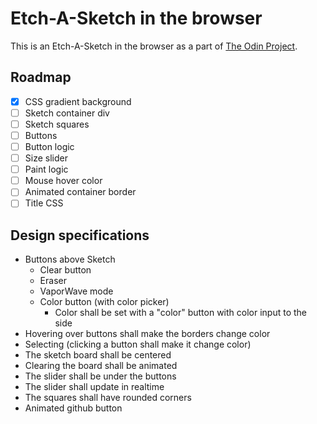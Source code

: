 # Etch-A-Sketch in the browser

This is an Etch-A-Sketch in the browser as a part of [The Odin Project](https://www.theodinproject.com/lessons/foundations-etch-a-sketch).

## Roadmap

- [x] CSS gradient background
- [ ] Sketch container div
- [ ] Sketch squares
- [ ] Buttons
- [ ] Button logic
- [ ] Size slider
- [ ] Paint logic
- [ ] Mouse hover color
- [ ] Animated container border
- [ ] Title CSS

## Design specifications

- Buttons above Sketch
  - Clear button
  - Eraser
  - VaporWave mode
  - Color button (with color picker)
    - Color shall be set with a "color" button with color input to the side
- Hovering over buttons shall make the borders change color
- Selecting (clicking a button shall make it change color)
- The sketch board shall be centered
- Clearing the board shall be animated
- The slider shall be under the buttons
- The slider shall update in realtime
- The squares shall have rounded corners
- Animated github button
